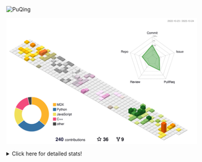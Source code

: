 ![PuQing](https://user-images.githubusercontent.com/27223114/171565019-9a56fae6-b08b-421f-99db-7e830da42371.png)

![](./profile-3d-contrib/profile-season-animate.svg)

<details>
<summary>Click here for detailed stats!</summary>

<!--START_SECTION:waka-->
![Lines of code](https://img.shields.io/badge/From%20Hello%20World%20I%27ve%20Written-841.6%20thousand%20lines%20of%20code-blue)

**🐱 My GitHub Data** 

> 📦 258.4 kB Used in GitHub's Storage 
 > 
> 🏆 200 Contributions in the Year 2023
 > 
> 🚫 Not Opted to Hire
 > 
> 📜 34 Public Repositories 
 > 
> 🔑 27 Private Repositories 
 > 
**I'm an Early 🐤** 

```text
🌞 Morning                493 commits         ████░░░░░░░░░░░░░░░░░░░░░   15.24 % 
🌆 Daytime                1613 commits        ████████████░░░░░░░░░░░░░   49.88 % 
🌃 Evening                306 commits         ██░░░░░░░░░░░░░░░░░░░░░░░   09.46 % 
🌙 Night                  822 commits         ██████░░░░░░░░░░░░░░░░░░░   25.42 % 
```


📊 **This Week I Spent My Time On** 

```text
💬 Programming Languages: 
Python                   2 hrs 29 mins       █████████████████░░░░░░░░   68.73 % 
Jupyter Notebook         48 mins             ██████░░░░░░░░░░░░░░░░░░░   22.21 % 
Markdown                 13 mins             ██░░░░░░░░░░░░░░░░░░░░░░░   06.27 % 
YAML                     5 mins              █░░░░░░░░░░░░░░░░░░░░░░░░   02.53 % 
Other                    0 secs              ░░░░░░░░░░░░░░░░░░░░░░░░░   00.27 % 

🔥 Editors: 
VS Code                  3 hrs 23 mins       ███████████████████████░░   93.73 % 
Obsidian                 13 mins             ██░░░░░░░░░░░░░░░░░░░░░░░   06.27 % 

💻 Operating System: 
Linux                    3 hrs 23 mins       ███████████████████████░░   93.73 % 
Windows                  13 mins             ██░░░░░░░░░░░░░░░░░░░░░░░   06.27 % 
```


<!--END_SECTION:waka-->
</details>
